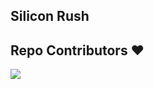 ## Silicon Rush
## Repo Contributors ❤️
  <img src = "https://contrib.rocks/image?repo=SarthakSKumar/Silicon_Rush"/>
